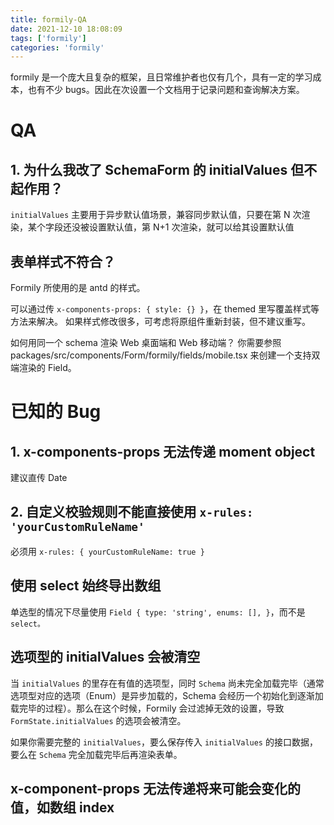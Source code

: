 ```yaml
---
title: formily-QA
date: 2021-12-10 18:08:09
tags: ['formily']
categories: 'formily'
---
```


formily 是一个庞大且复杂的框架，且日常维护者也仅有几个，具有一定的学习成本，也有不少 bugs。因此在次设置一个文档用于记录问题和查询解决方案。


# QA

## 1. 为什么我改了 SchemaForm 的 initialValues 但不起作用？

`initialValues` 主要用于异步默认值场景，兼容同步默认值，只要在第 N 次渲染，某个字段还没被设置默认值，第 N+1 次渲染，就可以给其设置默认值


## 表单样式不符合？
Formily 所使用的是 antd 的样式。

可以通过传 `x-components-props: { style: {} }`，在 themed 里写覆盖样式等方法来解决。
如果样式修改很多，可考虑将原组件重新封装，但不建议重写。


如何用同一个 schema 渲染 Web 桌面端和 Web 移动端？
你需要参照 packages/src/components/Form/formily/fields/mobile.tsx 来创建一个支持双端渲染的 Field。

# 已知的 Bug

## 1. x-components-props 无法传递 moment object

建议直传 Date

## 2. 自定义校验规则不能直接使用 `x-rules: 'yourCustomRuleName'`

必须用 `x-rules: { yourCustomRuleName: true }`

## 使用 select 始终导出数组

单选型的情况下尽量使用 `Field { type: 'string', enums: [], }`，而不是 `select。`

## 选项型的 initialValues 会被清空

当 `initialValues` 的里存在有值的选项型，同时 `Schema` 尚未完全加载完毕（通常选项型对应的选项（Enum）是异步加载的，Schema 会经历一个初始化到逐渐加载完毕的过程）。那么在这个时候，Formily 会过滤掉无效的设置，导致 `FormState.initialValues` 的选项会被清空。

如果你需要完整的 `initialValues`，要么保存传入 `initialValues` 的接口数据，要么在 `Schema` 完全加载完毕后再渲染表单。

## x-component-props 无法传递将来可能会变化的值，如数组 index
